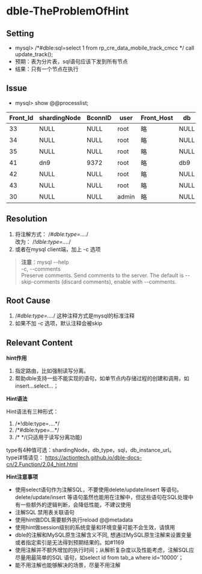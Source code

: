 # dble-TheProblemOfHint  

## Setting  

- mysql> /*#dble:sql=select 1 from rp_cre_data_mobile_track_cmcc */ call update_track(); 
- 预期：表为分片表，sql语句应该下发到所有节点 
- 结果：只有一个节点在执行 

## Issue  

- mysql> show @@processlist; 

| Front_Id | shardingNode | BconnID | user | Front_Host | db | Command | Time | State | Info |  
| ---- | ---- | ---- | ----| ---- | ----| ---- | ----|---- | ----|
| 33 | NULL | NULL | root | 略 | NULL | NULL | 0 | updating | NULL |  
| 34 | NULL | NULL | root | 略 | NULL | NULL | 0 | updating | NULL |  
| 35 | NULL | NULL | root | 略 | NULL | NULL | 0 | updating | NULL |  
| 41 | dn9 | 9372 | root | 略 | db9 | Query | 0 | updating | NULL |  
| 42 | NULL | NULL | root | 略 | NULL | NULL | 0 | updating | NULL |  
| 43 | NULL | NULL | root | 略 | NULL | NULL | 0 | updating | NULL |  
| 30 | NULL | NULL | admin | 略 | NULL | NULL | 0 | updating | NULL | 

## Resolution  

1. 将注解方式：  /*#dble:type=....*/  
改为：  /*!dble:type=....*/ 
2. 或者在mysql client端，加上 -c 选项

>**注意**：mysql --help  
>-c, --comments  
>Preserve comments. Send comments to the server. The default is --skip-comments (discard comments), enable with --comments. 

## Root Cause  

1. /*#dble:type=....*/ 这种注释方式是mysql的标准注释 
2. 如果不加 -c 选项，默认注释会被skip 

## Relevant Content  

**hint作用**  

1. 指定路由，比如强制读写分离。 
2. 帮助dble支持一些不能实现的语句，如单节点内存储过程的创建和调用，如insert…select…； 

**Hint语法**  

Hint语法有三种形式：  
1. /\*!dble:type=....*/ 
2. /\*#dble:type=...*/ 
3.  /\*  */(只适用于读写分离功能)

type有4种值可选：shardingNode，db_type，sql，db_instance_url。  
type详情请见： https://actiontech.github.io/dble-docs-cn/2.Function/2.04_hint.html  

**Hint注意事项**  

- 使用select语句作为注解SQL，不要使用delete/update/insert 等语句。delete/update/insert 等语句虽然也能用在注解中，但这些语句在SQL处理中有一些额外的逻辑判断，会降低性能，不建议使用
- 注解SQL 禁用表关联语句
- 使用hint做DDL需要额外执行reload @@metadata 
- 使用hint做session级别的系统变量和环境变量可能不会生效，请慎用 
- dble的注解和MySQL原生注解含义不同, 想通过MySQL原生注解来设置变量或者指定索引是无法得到预期结果的。如#1169 
- 使用注解并不额外增加的执行时间；从解析复杂度以及性能考虑，注解SQL应尽量用最简单的SQL 语句，如select id from tab_a where id=’10000’； 
- 能不用注解也能够解决的场景，尽量不用注解
